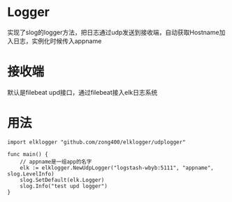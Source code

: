 # Logger
实现了slog的logger方法，把日志通过udp发送到接收端，自动获取Hostname加入日志，实例化时候传入appname

# 接收端
默认是filebeat upd接口，通过filebeat接入elk日志系统

# 用法

```
import elklogger "github.com/zong400/elklogger/udplogger"

func main() {
    // appname是一组app的名字
	elk := elklogger.NewUdpLogger("logstash-wbyb:5111", "appname", slog.LevelInfo)
	slog.SetDefault(elk.Logger)
    slog.Info("test upd logger")
}
```